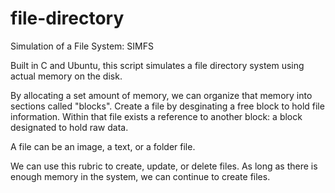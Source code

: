 # file-directory

Simulation of a File System: SIMFS

Built in C and Ubuntu, this script simulates a file directory system using actual memory on the disk.

By allocating a set amount of memory, we can organize that memory into sections called "blocks". Create a file by desginating a free block to hold file information. Within that file exists a reference to another block: a block designated to hold raw data.

A file can be an image, a text, or a folder file.

We can use this rubric to create, update, or delete files. As long as there is enough memory in the system, we can continue to create files.
